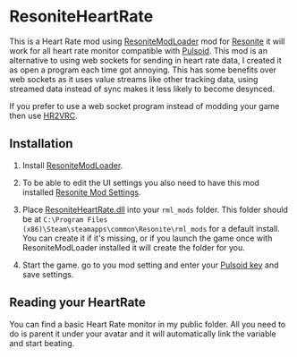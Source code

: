 # ResoniteHeartRate

This is a Heart Rate mod using [ResoniteModLoader](https://github.com/resonite-modding-group/ResoniteModLoader) mod for [Resonite](https://resonite.com/) it will work for all heart rate monitor compatible with [Pulsoid](https://pulsoid.net). This mod is an alternative to using web sockets for sending in heart rate data, I created it as open a program each time got annoying. This has some benefits over web sockets as it uses value streams like other tracking data, using streamed data instead of sync makes it less likely to become desynced.

If you prefer to use a web socket program instead of modding your game then use [HR2VRC](https://github.com/200Tigersbloxed/HRtoVRChat_OSC).

## Installation
1. Install [ResoniteModLoader](https://github.com/resonite-modding-group/ResoniteModLoader).

2. To be able to edit the UI settings you also need to have this mod installed [Resonite Mod Settings](https://github.com/badhaloninja/ResoniteModSettings).

3. Place [ResoniteHeartRate.dll](https://github.com/HamoCorp/CustomLegacyUI/releases/latest/download/ResoniteHeartRate.dll) into your `rml_mods` folder. This folder should be at `C:\Program Files (x86)\Steam\steamapps\common\Resonite\rml_mods` for a default install. You can create it if it's missing, or if you launch the game once with ResoniteModLoader installed it will create the folder for you.

4. Start the game. go to you mod setting and enter your [Pulsoid key](https://pulsoid.net) and save settings.

## Reading your HeartRate

You can find a basic Heart Rate monitor in my public folder. All you need to do is parent it under your avatar and it will automatically link the variable and start beating.
